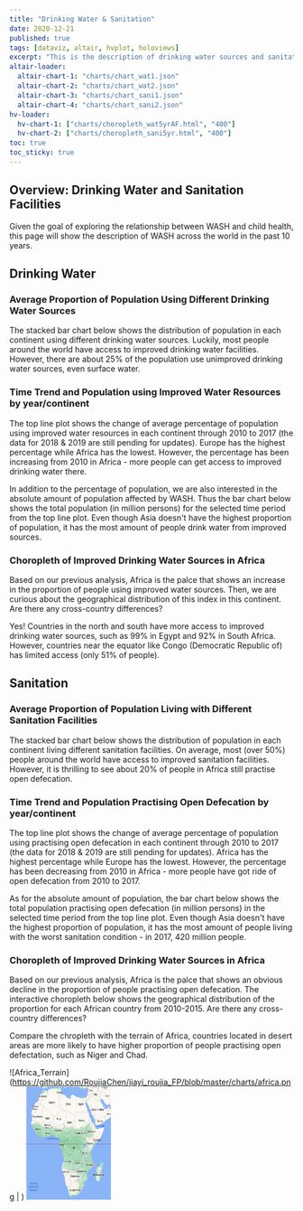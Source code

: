```yaml
---
title: "Drinking Water & Sanitation"
date: 2020-12-21
published: true
tags: [dataviz, altair, hvplot, holoviews]
excerpt: "This is the description of drinking water sources and sanitation facilities."
altair-loader:
  altair-chart-1: "charts/chart_wat1.json"
  altair-chart-2: "charts/chart_wat2.json"
  altair-chart-3: "charts/chart_sani1.json"
  altair-chart-4: "charts/chart_sani2.json"
hv-loader:
  hv-chart-1: ["charts/choropleth_wat5yrAF.html", "400"]
  hv-chart-2: ["charts/choropleth_sani5yr.html", "400"] 
toc: true
toc_sticky: true
---
```


## Overview: Drinking Water and Sanitation Facilities

Given the goal of exploring the relationship between WASH and child health, this page will show the description of WASH across the world in the past 10 years.   

## Drinking Water

### Average Proportion of Population Using Different Drinking Water Sources

The stacked bar chart below shows the distribution of population in each continent using different drinking water sources. Luckily, most people around the world have access to improved drinking water facilities. However, there are about 25% of the population use unimproved drinking water sources, even surface water. 

<div id="altair-chart-1"></div>

### Time Trend and Population using Improved Water Resources by year/continent
The top line plot shows the change of average percentage of population using improved water resources in each continent through 2010 to 2017 (the data for 2018 & 2019 are still pending for updates). Europe has the highest percentage while Africa has the lowest. However, the percentage has been increasing from 2010 in Africa - more people can get access to improved drinking water there.

In addition to the percentage of population, we are also interested in the absolute amount of population affected by WASH. Thus the bar chart below shows the total population (in million persons) for the selected time period from the top line plot. Even though Asia doesn't have the highest proportion of population, it has the most amount of people drink water from improved sources.

<div id="altair-chart-2"></div>

### Choropleth of Improved Drinking Water Sources in Africa
Based on our previous analysis, Africa is the palce that shows an increase in the proportion of people using improved water sources. Then, we are curious about the geographical distribution of this index in this continent. Are there any cross-country differences?

<div id="hv-chart-1"></div>

Yes! Countries in the north and south have more access to improved drinking water sources, such as 99% in Egypt and 92% in South Africa. However, countries near the equator like Congo (Democratic Republic of) has limited access (only 51% of people).

## Sanitation

### Average Proportion of Population Living with Different Sanitation Facilities

The stacked bar chart below shows the distribution of population in each continent living different sanitation facilities. On average, most (over 50%) people around the world have access to improved sanitation facilities. However, it is thrilling to see about 20% of people in Africa still practise open defecation.

<div id="altair-chart-3"></div>

### Time Trend and Population Practising Open Defecation by year/continent

The top line plot shows the change of average percentage of population using practising open defecation in each continent through 2010 to 2017 (the data for 2018 & 2019 are still pending for updates). Africa has the highest percentage while Europe has the lowest. However, the percentage has been decreasing from 2010 in Africa - more people have got ride of open defecation from 2010 to 2017.

As for the absolute amount of population, the bar chart below shows the total population practising open defecation (in million persons) in the selected time period from the top line plot. Even though Asia doesn't have the highest proportion of population, it has the most amount of people living with the worst sanitation condition - in 2017, 420 million people.

<div id="altair-chart-4"></div>

### Choropleth of Improved Drinking Water Sources in Africa

Based on our previous analysis, Africa is the palce that shows an obvious decline in the proportion of people practising open defecation. The interactive choropleth below shows the geographical distribution of the proportion for each African country from 2010-2015. Are there any cross-country differences?

<div id="hv-chart-2"></div>

Compare the chropleth with the terrain of Africa, countries located in desert areas are more likely to have higher proportion of people practising open defectation, such as Niger and Chad.

![Africa_Terrain](https://github.com/RoujiaChen/jiayi_roujia_FP/blob/master/charts/africa.png | )
<img src="https://github.com/RoujiaChen/jiayi_roujia_FP/blob/master/charts/africa.png" alt="alt text" width="150" height="200">
